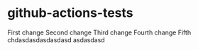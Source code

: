 # github-actions-tests

First change
Second change
Third change
Fourth change
Fifth chdasdasdasdasdasd
asdasdasd